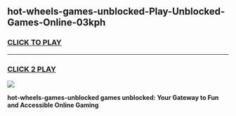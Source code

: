 
## hot-wheels-games-unblocked-Play-Unblocked-Games-Online-03kph
<h3>
<a href="https://premium76.site?title=hot-wheels-games-unblocked&ref=25A">CLICK TO PLAY</a></h3>
<hr>

<h3>
<a href="https://premium76.site?title=hot-wheels-games-unblocked&ref=25A">CLICK 2 PLAY</a>
  
</h3>

<a href="https://premium76.site?title=hot-wheels-games-unblocked&ref=25A"><img src="https://clearcache.store/games.png"></a>


**hot-wheels-games-unblocked games unblocked: Your Gateway to Fun and Accessible Online Gaming**
